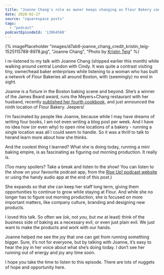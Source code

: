 ```yaml
---
title: "Joanne Chang's role as owner keeps changing as Flour Bakery continues to expand."
date: 2020-02-27
source: "squarespace posts"
tags: 
  - "podcast"
podcastEpisodeId: '13064588'
---
```

{% imagePlaceholder "images/d7ab9-joanne_chang_credit_kristin_teig-1525115788-8978.jpg", "Joanne Chang", "Photo by [Kristin Teig](https://patch.com/massachusetts/boston/pastry-chef-restaurateur-joanne-changs-guide-boston)" %}


I re-listened to my talk with Joanne Chang (shipped earlier this month) while walking around central London with Cindy. It was quite a contrast visiting tiny, owner/head baker enterprises while listening to a woman who has built a network of Flour Bakeries all around Boston, with (seemingly) no end in sight.

Joanne is a fixture in the Boston baking scene and beyond. She’s a winner of the James Beard award, runs the Meyers+Chang restaurant with her husband, recently [published her fourth cookbook](https://www.amazon.ca/Pastry-Love-Journal-Favorite-Recipes/dp/0544836480/), and just announced the ninth location of Flour Bakery. Jeepers!

I’m fascinated by people like Joanne, because while I may have dreams of writing four books, I am not even writing a blog post per week. And I have no idea how (or even why) to open nine locations of a bakery - running a single location was all I could seem to handle. So it was a thrill to talk to herand learn more about how she thinks.

And the coolest thing I learned? What she is doing today, running a mini baking empire, is as fascinating as figuring out morning production. It really is.

(Too many spoilers? Take a break and listen to the show! You can listen to the show on your favourite podcast app, from the [Rise Up! podcast website](http://riseuppod.com/rise-up-89-joanne-chang) or using the handy audio app at the end of this post.)

She expands so that she can keep her staff long term, giving them opportunities to continue to grow while staying at Flour. And while she no longer has to figure out morning production, she is focused on more important matters, like company culture, branding and designing new products.

I loved this talk. So often we (ok, not _you_, but _me_ at least) think of the business side of baking as a necessary evil, or even just plain evil. We just want to make the products and work with our hands.

Joanne helped me see the joy that one can get from running something bigger. Sure, it’s not for everyone, but by talking with Joanne, it’s easy to hear the joy in her voice about what she’s doing today. I don’t see her running out of energy and joy any time soon.

I hope you take the time to listen to this episode. There are lots of nuggets of hope and opportunity here.

